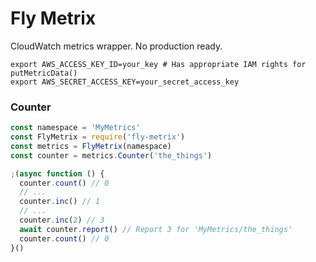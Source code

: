 
# Fly Metrix

CloudWatch metrics wrapper. No production ready.

```
export AWS_ACCESS_KEY_ID=your_key # Has appropriate IAM rights for putMetricData()
export AWS_SECRET_ACCESS_KEY=your_secret_access_key
```

### Counter

```javascript
const namespace = 'MyMetrics'
const FlyMetrix = require('fly-metrix')
const metrics = FlyMetrix(namespace)
const counter = metrics.Counter('the_things')

;(async function () {
  counter.count() // 0
  // ...
  counter.inc() // 1
  // ...
  counter.inc(2) // 3
  await counter.report() // Report 3 for 'MyMetrics/the_things'
  counter.count() // 0
}()
```
